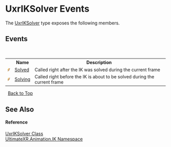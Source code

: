 # UxrIKSolver Events
 

The <a href="T_UltimateXR_Animation_IK_UxrIKSolver">UxrIKSolver</a> type exposes the following members.


## Events
&nbsp;<table><tr><th></th><th>Name</th><th>Description</th></tr><tr><td>![Public event](media/pubevent.gif "Public event")</td><td><a href="E_UltimateXR_Animation_IK_UxrIKSolver_Solved">Solved</a></td><td>
Called right after the IK was solved during the current frame</td></tr><tr><td>![Public event](media/pubevent.gif "Public event")</td><td><a href="E_UltimateXR_Animation_IK_UxrIKSolver_Solving">Solving</a></td><td>
Called right before the IK is about to be solved during the current frame</td></tr></table>&nbsp;
<a href="#uxriksolver-events">Back to Top</a>

## See Also


#### Reference
<a href="T_UltimateXR_Animation_IK_UxrIKSolver">UxrIKSolver Class</a><br /><a href="N_UltimateXR_Animation_IK">UltimateXR.Animation.IK Namespace</a><br />